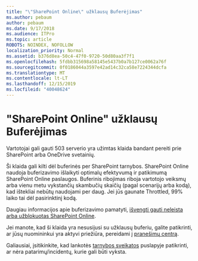 ```yaml
---
title: "\"SharePoint Online\" užklausų Buferėjimas"
ms.author: pebaum
author: pebaum
ms.date: 9/17/2018
ms.audience: ITPro
ms.topic: article
ROBOTS: NOINDEX, NOFOLLOW
localization_priority: Normal
ms.assetid: b376d8ea-50c4-47f0-9720-50d80aa3f7f1
ms.openlocfilehash: 5fdbb315698a58145e5437b0a7b127ce0062a76f
ms.sourcegitcommit: 0f0186044a3597e42ad14c32ca58e7224344dcfa
ms.translationtype: MT
ms.contentlocale: lt-LT
ms.lasthandoff: 12/15/2019
ms.locfileid: "40048624"
---
```

# <a name="sharepoint-online-throttling"></a>"SharePoint Online" užklausų Buferėjimas

Vartotojai gali gauti 503 serverio yra užimtas klaida bandant pereiti prie SharePoint arba OneDrive svetainių. 

Ši klaida gali kilti dėl buferinės per SharePoint tarnybos. SharePoint Online naudoja buferizavimo išlaikyti optimalų efektyvumą ir patikimumą SharePoint Online paslaugos. Buferinis ribojimas riboja vartotojo veiksmų arba vienu metu vykstančių skambučių skaičių (pagal scenarijų arba kodą), kad ištekliai nebūtų naudojami per daug. Jei jūs gaunate Throttled, 99% laiko tai dėl pasirinktinį kodą.

Daugiau informacijos apie buferizavimo pamatyti, [išvengti gauti neleista arba užblokuotas SharePoint Online](https://docs.microsoft.com/sharepoint/dev/general-development/how-to-avoid-getting-throttled-or-blocked-in-sharepoint-online).

Jei manote, kad ši klaida yra nesusijusi su užklausų buferiu, galite patikrinti, ar jūsų nuomininkui yra aktyvi priežiūra, pereidami į [pranešimų centrą](https://portal.office.com/adminportal/home#/MessageCenter).

 Galiausiai, įsitikinkite, kad lankotės [tarnybos sveikatos](https://portal.office.com/adminportal/home#/servicehealth) puslapyje patikrinti, ar nėra patarimų/incidentų, kurie gali būti vyksta.

